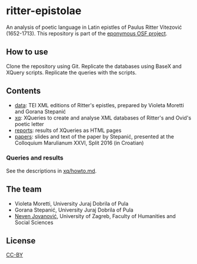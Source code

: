 # ritter-epistolae
An analysis of poetic language in Latin epistles of Paulus Ritter Vitezović (1652-1713). This repository is part of the [eponymous OSF project](https://osf.io/ek6pt/).

## How to use

Clone the repository using Git. Replicate the databases using BaseX and XQuery scripts. Replicate the queries with the scripts.

## Contents

+ [data](data): TEI XML editions of Ritter's epistles, prepared by Violeta Moretti and Gorana Stepanić
+ [xq](xq): XQueries to create and analyse XML databases of Ritter's and Ovid's poetic letter
+ [reports](reports): results of XQueries as HTML pages
+ [papers](papers): slides and text of the paper by Stepanić, presented at the Colloquium Marulianum XXVI, Split 2016 (in Croatian)

### Queries and results

See the descriptions in [xq/howto.md](xq/howto.md).

## The team
+ Violeta Moretti, University Juraj Dobrila of Pula
+ Gorana Stepanić, University Juraj Dobrila of Pula
+ [Neven Jovanović](http://orcid.org/0000-0002-9119-399X), University of Zagreb, Faculty of Humanities and Social Sciences

## License

[CC-BY](LICENSE.md)




